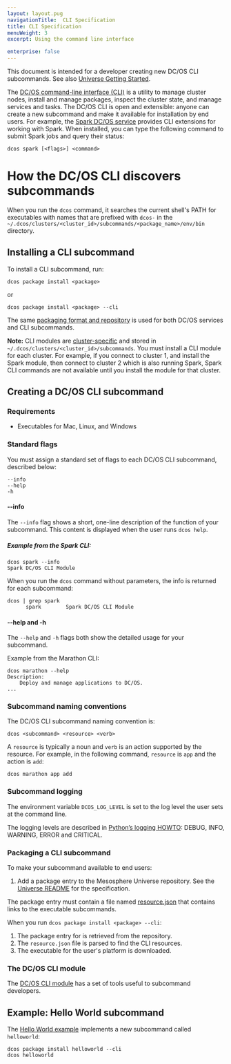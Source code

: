 ```yaml
---
layout: layout.pug
navigationTitle:  CLI Specification
title: CLI Specification 
menuWeight: 3
excerpt: Using the command line interface

enterprise: false
---
```

This document is intended for a developer creating new DC/OS CLI subcommands. See also [Universe Getting Started][1]. 

The [DC/OS command-line interface (CLI)](/1.12/cli) is a utility to manage cluster nodes, install and manage packages, inspect the cluster state, and manage services and tasks. The DC/OS CLI is open and extensible: anyone can create a new subcommand and make it available for installation by end users. For example, the [Spark DC/OS service][2] provides CLI extensions for working with Spark. When installed, you can type the following command to submit Spark jobs and query their status:

    dcos spark [<flags>] <command>


# How the DC/OS CLI discovers subcommands

When you run the `dcos` command, it searches the current shell's PATH for executables with names that are prefixed with `dcos-` in the `~/.dcos/clusters/<cluster_id>/subcommands/<package_name>/env/bin` directory.

## Installing a CLI subcommand

To install a CLI subcommand, run:

    dcos package install <package>

or

    dcos package install <package> --cli

The same [packaging format and repository][11] is used for both DC/OS services and CLI subcommands.

**Note:** CLI modules are [cluster-specific](/1.12/administering-clusters/multiple-clusters/) and stored in `~/.dcos/clusters/<cluster_id>/subcommands`. You must install a CLI module for each cluster. For example, if you connect to cluster 1, and install the Spark module, then connect to cluster 2 which is also running Spark, Spark CLI commands are not available until you install the module for that cluster.

## Creating a DC/OS CLI subcommand

### Requirements

* Executables for Mac, Linux, and Windows

### Standard flags
You must assign a standard set of flags to each DC/OS CLI subcommand, described below:

```
--info
--help
-h
```

#### --info
The `--info` flag shows a short, one-line description of the function of your subcommand. This content is displayed when the user runs `dcos help`.    


##### Example from the Spark CLI:

```
dcos spark --info
Spark DC/OS CLI Module
```

When you run the `dcos` command without parameters, the info is returned for each subcommand:

```
dcos | grep spark
      spark        Spark DC/OS CLI Module
```

#### --help and -h
The  `--help` and `-h` flags both show the detailed usage for your subcommand.

Example from the Marathon CLI:

```
dcos marathon --help
Description:
    Deploy and manage applications to DC/OS.
...
```

### Subcommand naming conventions
The DC/OS CLI subcommand naming convention is:

    dcos <subcommand> <resource> <verb>

A `resource` is typically a noun and `verb` is an action supported by the resource. For example, in the following command, `resource` is `app` and the action is `add`:

    dcos marathon app add

### Subcommand logging
The environment variable `DCOS_LOG_LEVEL` is set to the log level the user sets at the command line.

The logging levels are described in [Python’s logging HOWTO][7]: DEBUG, INFO, WARNING, ERROR and CRITICAL.

### Packaging a CLI subcommand

To make your subcommand available to end users:

1. Add a package entry to the Mesosphere Universe repository. See the [Universe README][9] for the specification.

The package entry must contain a file named [resource.json][10] that contains links to the executable subcommands.

When you run `dcos package install <package> --cli`:

1. The package entry for <package> is retrieved from the repository.
2. The `resource.json` file is parsed to find the CLI resources.
3. The executable for the user's platform is downloaded.

### The DC/OS CLI module

The [DC/OS CLI module][8] has a set of tools useful to subcommand developers.


## Example: Hello World subcommand

The [Hello World example][3] implements a new subcommand called `helloworld`:

    dcos package install helloworld --cli
    dcos helloworld


[1]: https://github.com/mesosphere/universe/blob/version-3.x/docs/tutorial/GetStarted.md
[2]: https://github.com/mesosphere/spark-build
[3]: https://github.com/mesosphere/dcos-helloworld
[7]: https://docs.python.org/2/howto/logging.html#when-to-use-logging
[8]: https://github.com/dcos/dcos-cli
[9]: https://github.com/mesosphere/universe/blob/version-3.x/README.md
[10]: https://github.com/mesosphere/universe/blob/version-3.x/README.md#resourcejson
[11]: https://github.com/mesosphere/universe/blob/version-3.x/README.md
